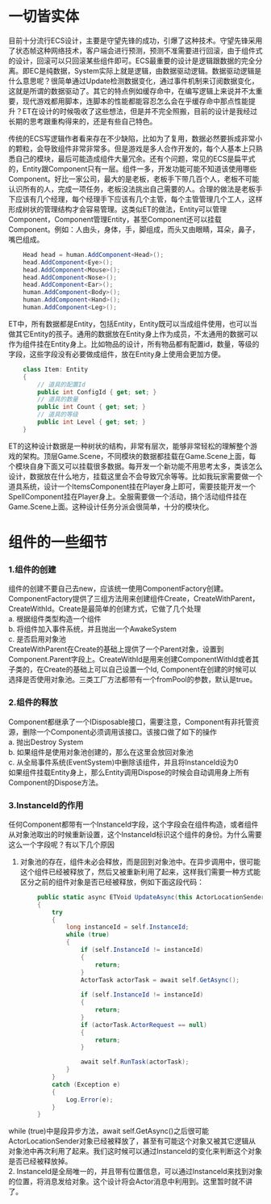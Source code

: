 # 一切皆实体
目前十分流行ECS设计，主要是守望先锋的成功，引爆了这种技术。守望先锋采用了状态帧这种网络技术，客户端会进行预测，预测不准需要进行回滚，由于组件式的设计，回滚可以只回滚某些组件即可。ECS最重要的设计是逻辑跟数据的完全分离。即EC是纯数据，System实际上就是逻辑，由数据驱动逻辑。数据驱动逻辑是什么意思呢？很简单通过Update检测数据变化，通过事件机制来订阅数据变化，这就是所谓的数据驱动了。其它的特点例如缓存命中，在编写逻辑上来说并不太重要，现代游戏都用脚本，连脚本的性能都能容忍怎么会在乎缓存命中那点性能提升？ET在设计的时候吸收了这些想法，但是并不完全照搬，目前的设计是我经过长期的思考跟重构得来的，还是有些自己特色。  

传统的ECS写逻辑作者看来存在不少缺陷，比如为了复用，数据必然要拆成非常小的颗粒，会导致组件非常非常多。但是游戏是多人合作开发的，每个人基本上只熟悉自己的模块，最后可能造成组件大量冗余。还有个问题，常见的ECS是扁平式的，Entity跟Component只有一层。组件一多，开发功能可能不知道该使用哪些Component。好比一家公司，最大的是老板，老板手下带几百个人，老板不可能认识所有的人，完成一项任务，老板没法挑出自己需要的人。合理的做法是老板手下应该有几个经理，每个经理手下应该有几个主管，每个主管管理几个工人，这样形成树状的管理结构才会容易管理。这类似ET的做法，Entity可以管理Component，Component管理Entity，甚至Component还可以挂载Component。例如：人由头，身体，手，脚组成，而头又由眼睛，耳朵，鼻子，嘴巴组成。
```csharp
    Head head = human.AddComponent<Head>();
    head.AddComponent<Eye>();
    head.AddComponent<Mouse>();
    head.AddComponent<Nose>();
    head.AddComponent<Ear>();
    human.AddComponent<Body>();
    human.AddComponent<Hand>();
    human.AddComponent<Leg>();
```
ET中，所有数据都是Entity，包括Entity，Entity既可以当成组件使用，也可以当做其它Entity的孩子。通用的数据放在Entity身上作为成员，不太通用的数据可以作为组件挂在Entity身上。比如物品的设计，所有物品都有配置id，数量，等级的字段，这些字段没有必要做成组件，放在Entity身上使用会更加方便。
```csharp
    class Item: Entity
    {
        // 道具的配置Id
        public int ConfigId { get; set; }
        // 道具的数量
        public int Count { get; set; }
        // 道具的等级
        public int Level { get; set; }
    }
```
ET的这种设计数据是一种树状的结构，非常有层次，能够非常轻松的理解整个游戏的架构。顶层Game.Scene，不同模块的数据都挂载在Game.Scene上面，每个模块自身下面又可以挂载很多数据。每开发一个新功能不用思考太多，类该怎么设计，数据放在什么地方，挂载这里会不会导致冗余等等。比如我玩家需要做一个道具系统，设计一个ItemsComponent挂在Player身上即可，需要技能开发一个SpellComponent挂在Player身上。全服需要做一个活动，搞个活动组件挂在Game.Scene上面。这种设计任务分派会很简单，十分的模块化。  

# 组件的一些细节
### 1.组件的创建
组件的创建不要自己去new，应该统一使用ComponentFactory创建。ComponentFactory提供了三组方法用来创建组件Create，CreateWithParent，CreateWithId。Create是最简单的创建方式，它做了几个处理  
a. 根据组件类型构造一个组件  
b. 将组件加入事件系统，并且抛出一个AwakeSystem  
c. 是否启用对象池  
CreateWithParent在Create的基础上提供了一个Parent对象，设置到Component.Parent字段上。CreateWithId是用来创建ComponentWithId或者其子类的，在Create的基础上可以自己设置一个Id, Component在创建的时候可以选择是否使用对象池。三类工厂方法都带有一个fromPool的参数，默认是true。
### 2.组件的释放
Component都继承了一个IDisposable接口，需要注意，Component有非托管资源，删除一个Component必须调用该接口。该接口做了如下的操作  
a. 抛出Destroy System  
b. 如果组件是使用对象池创建的，那么在这里会放回对象池  
c. 从全局事件系统(EventSystem)中删除该组件，并且将InstanceId设为0  
如果组件挂载Entity身上，那么Entity调用Dispose的时候会自动调用身上所有Component的Dispose方法。  

### 3.InstanceId的作用
任何Component都带有一个InstanceId字段，这个字段会在组件构造，或者组件从对象池取出的时候重新设置，这个InstanceId标识这个组件的身份。为什么需要这么一个字段呢？有以下几个原因  
1. 对象池的存在，组件未必会释放，而是回到对象池中。在异步调用中，很可能这个组件已经被释放了，然后又被重新利用了起来，这样我们需要一种方式能区分之前的组件对象是否已经被释放，例如下面这段代码：
```csharp
		public static async ETVoid UpdateAsync(this ActorLocationSender self)
		{
			try
			{
				long instanceId = self.InstanceId;
				while (true)
				{
					if (self.InstanceId != instanceId)
					{
						return;
					}
					ActorTask actorTask = await self.GetAsync();
					
					if (self.InstanceId != instanceId)
					{
						return;
					}
					if (actorTask.ActorRequest == null)
					{
						return;
					}

					await self.RunTask(actorTask);
				}
			}
			catch (Exception e)
			{
				Log.Error(e);
			}
		}
```
while (true)中是段异步方法，await self.GetAsync()之后很可能ActorLocationSender对象已经被释放了，甚至有可能这个对象又被其它逻辑从对象池中再次利用了起来。我们这时候可以通过InstanceId的变化来判断这个对象是否已经被释放掉。  
2. InstanceId是全局唯一的，并且带有位置信息，可以通过InstanceId来找到对象的位置，将消息发给对象。这个设计将会Actor消息中利用到。这里暂时就不讲了。